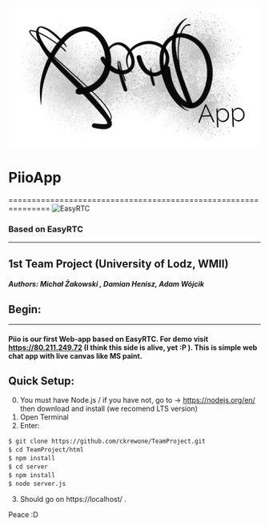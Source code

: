 ![Piio](./html/logo/ico.png)
# PiioApp
===============================================================
![EasyRTC](https://github.com/priologic/easyrtc/blob/master/api/img/easyrtc.png)
### Based on EasyRTC
--------------------
## 1st Team Project (University of Lodz, WMII)
##### Authors: Michał Żakowski , Damian Henisz, Adam Wójcik
## Begin:
--------
#### Piio is our first Web-app based on EasyRTC. For demo visit https://80.211.249.72 (I think this side is alive, yet :P ). This is simple web chat app with live canvas like MS paint.


## Quick Setup:
0. You must have Node.js / if you have not, go to -> https://nodejs.org/en/ then download  and install (we recomend LTS version)
1. Open Terminal
2. Enter:
```sh
$ git clone https://github.com/ckrewone/TeamProject.git
$ cd TeamProject/html
$ npm install
$ cd server
$ npm install
$ node server.js
```
3. Should go on https://localhost/ .

Peace :D
